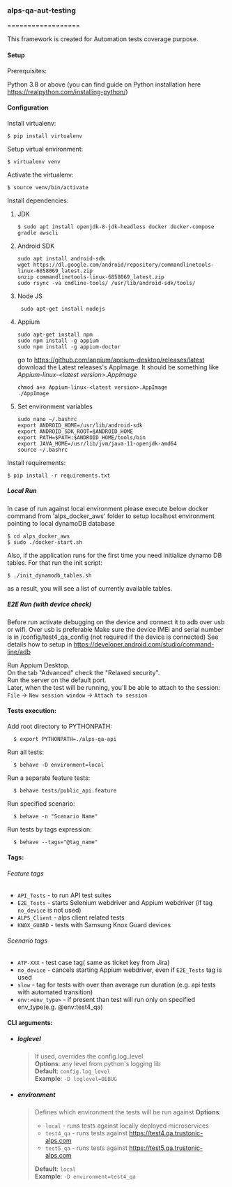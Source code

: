 ### **alps-qa-aut-testing**

==================

This framework is created for Automation tests coverage purpose.

#### **Setup**

Prerequisites:

Python 3.8 or above (you can find guide on Python installation here https://realpython.com/installing-python/)

#### **Configuration**

Install virtualenv:
```
$ pip install virtualenv
```
Setup virtual environment:
```
$ virtualenv venv
```
Activate the virtualenv:
```
$ source venv/bin/activate
```
Install dependencies:
1. JDK  
    ```    
    $ sudo apt install openjdk-8-jdk-headless docker docker-compose gradle awscli
   ```

2. Android SDK  
   ```
   sudo apt install android-sdk
   wget https://dl.google.com/android/repository/commandlinetools-linux-6858069_latest.zip
   unzip commandlinetools-linux-6858069_latest.zip
   sudo rsync -va cmdline-tools/ /usr/lib/android-sdk/tools/
    ```
3. Node JS  
   ```
    sudo apt-get install nodejs
   ```

4. Appium
    ```
    sudo apt-get install npm
    sudo npm install -g appium
    sudo npm install -g appium-doctor
    ```
    go to https://github.com/appium/appium-desktop/releases/latest 
    download the Latest releases's AppImage. It should be something like *Appium-linux-\<latest version>.AppImage*   
    ```    
    chmod a+x Appium-linux-<latest version>.AppImage
    ./AppImage
    ```

5. Set environment variables
    ```
    sudo nano ~/.bashrc
    export ANDROID_HOME=/usr/lib/android-sdk
    export ANDROID_SDK_ROOT=$ANDROID_HOME
    export PATH=$PATH:$ANDROID_HOME/tools/bin
    export JAVA_HOME=/usr/lib/jvm/java-11-openjdk-amd64
    source ~/.bashrc
    ```

Install requirements:
```
$ pip install -r requirements.txt
```

##### **Local Run**

In case of run against local environment please execute below docker command from 'alps_docker_aws' folder to setup localhost environment pointing to local dynamoDB database

```
$ cd alps_docker_aws
$ sudo ./docker-start.sh
```
Also, if the application runs for the first time you need initialize dynamo DB tables. For that run the init script:
 ```
$ ./init_dynamodb_tables.sh
 ```
as a result, you will see a list of currently available tables.

##### **E2E Run (with device check)**
Before run activate debugging on the device and connect it to adb over usb or wifi. Over usb is preferable
Make sure the device IMEi and serial number is in /config/test4_qa_config (not required if the device is connected)
See details how to setup in https://developer.android.com/studio/command-line/adb

Run Appium Desktop.  
On the tab "Advanced" check the "Relaxed security".  
Run the server on the default port.  
Later, when the test will be running, you'll be able to attach to the session: `File` -> `New session window` -> `Attach to session`



#### **Tests execution:**

Add root directory to PYTHONPATH:
```
  $ export PYTHONPATH=./alps-qa-api
```
Run all tests:
```
  $ behave -D environment=local
```
Run a separate feature tests:
```
  $ behave tests/public_api.feature
```
Run specified scenario:
```
  $ behave -n "Scenario Name"
```
Run tests by tags expression:
```
  $ behave --tags="@tag_name"
```

#### Tags:

###### Feature tags  
   * `API_Tests` - to run API test suites
   * `E2E_Tests` - starts Selenium webdriver and Appium webdriver (if tag `no_device` is not used)
   * `ALPS_Client` - alps client related tests
   * `KNOX_GUARD` - tests with Samsung Knox Guard devices

###### Scenario tags
   * `ATP-XXX` - test case tag( same as ticket key from Jira)
   * `no_device` - cancels starting Appium webdriver, even if  `E2E_Tests` tag is used
   * `slow` - tag for tests with over than average run duration (e.g. api tests with automated transition)
   * `env:<env_type>` - if present than test will run only on specified env_type(e.g. @env:test4_qa)

#### CLI arguments:
* ##### loglevel
  > If used, overrides the config.log_level  
  > **Options**: any level from python's logging lib  
  > **Default**: `config.log_level`  
  > **Example**: `-D loglevel=DEBUG`  
  
* ##### environment
  > Defines which environment the tests will be run against 
  > **Options**:
  > * `local` - runs tests against locally deployed microservices 
  > * `test4_qa`  - runs tests against https://test4.qa.trustonic-alps.com 
  > * `test5_qa`  - runs tests against https://test5.qa.trustonic-alps.com 
  > 
  > **Default**: `local`  
  > **Example**: `-D environment=test4_qa`
